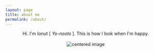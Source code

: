 ```yaml
---
layout: page
title: about me
permalink: /about/
---
```

<p align="center">
Hi. I'm Ionut [ <i>Yo-noots</i> ]. This is how I look when I'm happy.<br/><br/>
<img src="https://ivrusuboca.github.io/assets/img/ionut.jpeg" alt="centered image" />
</p>

